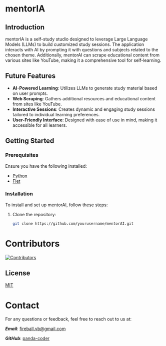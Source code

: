 # mentorIA

## Introduction

mentorIA is a self-study studio designed to leverage Large Language Models (LLMs) to build customized study sessions. The application interacts with AI by prompting it with questions and subjects related to the chosen theme. Additionally, mentorAI can scrape educational content from various sites like YouTube, making it a comprehensive tool for self-learning.

## Future Features

- **AI-Powered Learning**: Utilizes LLMs to generate study material based on user prompts.
- **Web Scraping**: Gathers additional resources and educational content from sites like YouTube.
- **Interactive Sessions**: Creates dynamic and engaging study sessions tailored to individual learning preferences.
- **User-Friendly Interface**: Designed with ease of use in mind, making it accessible for all learners.

## Getting Started

### Prerequisites

Ensure you have the following installed:

- [Python](https://www.python.org/downloads/)
- [Flet](https://flet.dev/)

### Installation

To install and set up mentorAI, follow these steps:

1. Clone the repository:
   ```bash
   git clone https://github.com/yourusername/mentorAI.git

# Contributors

[![Contributors](https://contrib.rocks/image?repo=panda-coder/mentorIA)](https://github.com/panda-coder/mentorIA/graphs/contributors)

## License

[MIT](./LICENSE)

# Contact
For any questions or feedback, feel free to reach out to us at:

***Email***: fireball.vb@gmail.com

***GitHub***: [panda-coder](https://github.com/panda-coder)